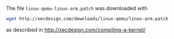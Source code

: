 The file `linux-qemu-linux-arm.patch` was downloaded with

```bash
wget http://xecdesign.com/downloads/linux-qemu/linux-arm.patch
```

as described in http://xecdesign.com/compiling-a-kernel/

